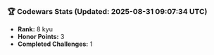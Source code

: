 ### 🏆 Codewars Stats (Updated: 2025-08-31 09:07:34 UTC)

- **Rank:** 8 kyu
- **Honor Points:** 3
- **Completed Challenges:** 1
